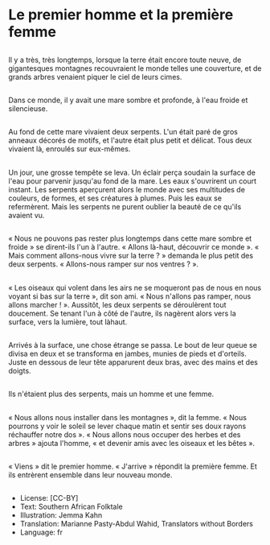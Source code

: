 # Le premier homme et la première femme

##
Il y a très, très longtemps, lorsque la terre était
encore toute neuve, de gigantesques
montagnes recouvraient le monde telles une
couverture, et de grands arbres venaient
piquer le ciel de leurs cimes.

##
Dans ce monde, il y avait une mare sombre et
profonde, à l'eau froide et silencieuse.

##
Au fond de cette mare vivaient
deux serpents. L'un était paré
de gros anneaux décorés de
motifs, et l'autre était plus petit
et délicat. Tous deux vivaient là,
enroulés sur eux-mêmes.

##
Un jour, une grosse tempête se leva. Un éclair
perça soudain la surface de l'eau pour parvenir
jusqu'au fond de la mare. Les eaux s'ouvrirent
un court instant. Les serpents aperçurent alors
le monde avec ses multitudes de couleurs, de
formes, et ses créatures à plumes. Puis les
eaux se refermèrent. Mais les serpents ne
purent oublier la beauté de ce qu'ils avaient
vu.

##
« Nous ne pouvons pas rester plus longtemps dans cette mare sombre et froide »
se dirent-ils l'un à l'autre. « Allons là-haut, découvrir ce monde ». « Mais
comment allons-nous vivre sur la terre ? » demanda le plus petit des deux
serpents. « Allons-nous ramper sur nos ventres ? ».

##
« Les oiseaux qui volent dans les airs ne se
moqueront pas de nous en nous voyant si bas
sur la terre », dit son ami. « Nous n'allons pas
ramper, nous allons marcher ! ». Aussitôt, les
deux serpents se déroulèrent tout doucement.
Se tenant l'un à côté de l'autre, ils nagèrent
alors vers la surface, vers la lumière, tout làhaut.

##
Arrivés à la surface, une chose étrange se
passa. Le bout de leur queue se divisa en deux
et se transforma en jambes, munies de pieds
et d'orteils. Juste en dessous de leur tête
apparurent deux bras, avec des mains et des
doigts.

##
Ils n'étaient plus des serpents, mais un homme et une femme.

##
« Nous allons nous installer
dans les montagnes », dit la
femme. « Nous pourrons y voir
le soleil se lever chaque matin
et sentir ses doux rayons
réchauffer notre dos ».
« Nous allons nous occuper des
herbes et des arbres » ajouta
l'homme, « et devenir amis
avec les oiseaux et les bêtes ».

##
« Viens » dit le premier homme. « J'arrive » répondit la première femme. Et ils
entrèrent ensemble dans leur nouveau monde.

##
* License: [CC-BY]
* Text: Southern African Folktale
* Illustration: Jemma Kahn
* Translation: Marianne Pasty-Abdul Wahid, Translators without Borders
* Language: fr
